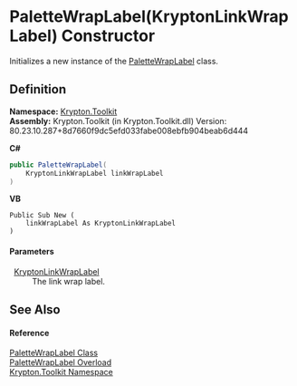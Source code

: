 # PaletteWrapLabel(KryptonLinkWrapLabel) Constructor


Initializes a new instance of the <a href="d3b33e20-cec0-c93a-e46c-01950f36de47.md">PaletteWrapLabel</a> class.



## Definition
**Namespace:** <a href="79d2eac2-21f4-54ff-7552-b20c33c30600.md">Krypton.Toolkit</a>  
**Assembly:** Krypton.Toolkit (in Krypton.Toolkit.dll) Version: 80.23.10.287+8d7660f9dc5efd033fabe008ebfb904beab6d444

**C#**
``` C#
public PaletteWrapLabel(
	KryptonLinkWrapLabel linkWrapLabel
)
```
**VB**
``` VB
Public Sub New ( 
	linkWrapLabel As KryptonLinkWrapLabel
)
```



#### Parameters
<dl><dt>  <a href="4658dacc-0d47-1844-78c6-3bbeca5c9472.md">KryptonLinkWrapLabel</a></dt><dd>The link wrap label.</dd></dl>

## See Also


#### Reference
<a href="d3b33e20-cec0-c93a-e46c-01950f36de47.md">PaletteWrapLabel Class</a>  
<a href="b75e0282-2ec9-6e58-1f87-ccadcd8d247b.md">PaletteWrapLabel Overload</a>  
<a href="79d2eac2-21f4-54ff-7552-b20c33c30600.md">Krypton.Toolkit Namespace</a>  
